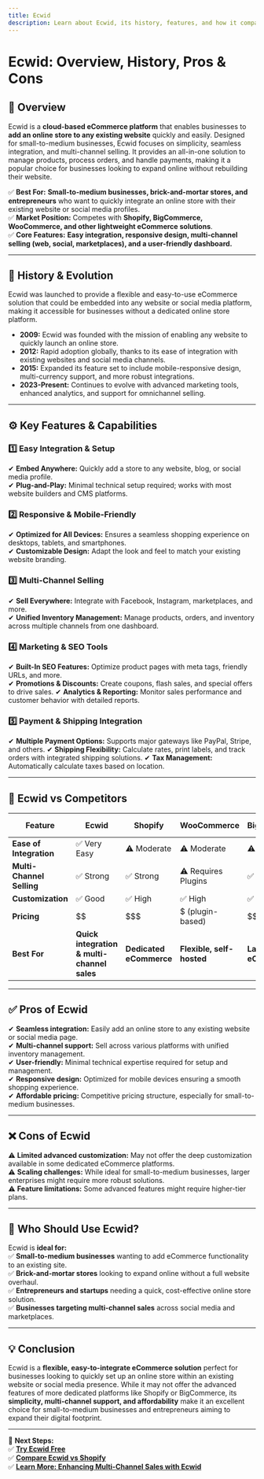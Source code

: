 ```yaml
---
title: Ecwid  
description: Learn about Ecwid, its history, features, and how it compares to other eCommerce platforms.
---
```


# **Ecwid: Overview, History, Pros & Cons**

## **📌 Overview**  
Ecwid is a **cloud-based eCommerce platform** that enables businesses to **add an online store to any existing website** quickly and easily. Designed for small-to-medium businesses, Ecwid focuses on simplicity, seamless integration, and multi-channel selling. It provides an all-in-one solution to manage products, process orders, and handle payments, making it a popular choice for businesses looking to expand online without rebuilding their website.

✅ **Best For:** **Small-to-medium businesses, brick-and-mortar stores, and entrepreneurs** who want to quickly integrate an online store with their existing website or social media profiles.  
✅ **Market Position:** Competes with **Shopify, BigCommerce, WooCommerce, and other lightweight eCommerce solutions**.  
✅ **Core Features:** **Easy integration, responsive design, multi-channel selling (web, social, marketplaces), and a user-friendly dashboard.**

---

## **📜 History & Evolution**  
Ecwid was launched to provide a flexible and easy-to-use eCommerce solution that could be embedded into any website or social media platform, making it accessible for businesses without a dedicated online store platform.

- **2009:** Ecwid was founded with the mission of enabling any website to quickly launch an online store.
- **2012:** Rapid adoption globally, thanks to its ease of integration with existing websites and social media channels.
- **2015:** Expanded its feature set to include mobile-responsive design, multi-currency support, and more robust integrations.
- **2023-Present:** Continues to evolve with advanced marketing tools, enhanced analytics, and support for omnichannel selling.

---

## **⚙️ Key Features & Capabilities**

### **1️⃣ Easy Integration & Setup**  
✔ **Embed Anywhere:** Quickly add a store to any website, blog, or social media profile.  
✔ **Plug-and-Play:** Minimal technical setup required; works with most website builders and CMS platforms.

### **2️⃣ Responsive & Mobile-Friendly**  
✔ **Optimized for All Devices:** Ensures a seamless shopping experience on desktops, tablets, and smartphones.  
✔ **Customizable Design:** Adapt the look and feel to match your existing website branding.

### **3️⃣ Multi-Channel Selling**  
✔ **Sell Everywhere:** Integrate with Facebook, Instagram, marketplaces, and more.  
✔ **Unified Inventory Management:** Manage products, orders, and inventory across multiple channels from one dashboard.

### **4️⃣ Marketing & SEO Tools**  
✔ **Built-In SEO Features:** Optimize product pages with meta tags, friendly URLs, and more.  
✔ **Promotions & Discounts:** Create coupons, flash sales, and special offers to drive sales.
✔ **Analytics & Reporting:** Monitor sales performance and customer behavior with detailed reports.

### **5️⃣ Payment & Shipping Integration**  
✔ **Multiple Payment Options:** Supports major gateways like PayPal, Stripe, and others.
✔ **Shipping Flexibility:** Calculate rates, print labels, and track orders with integrated shipping solutions.
✔ **Tax Management:** Automatically calculate taxes based on location.

---

## **🔄 Ecwid vs Competitors**

| Feature                  | Ecwid          | Shopify         | WooCommerce      | BigCommerce       | Wix eCommerce     |
|--------------------------|----------------|-----------------|------------------|-------------------|-------------------|
| **Ease of Integration**  | ✅ Very Easy   | ⚠ Moderate     | ⚠ Moderate      | ⚠ Moderate       | ✅ Easy           |
| **Multi-Channel Selling**| ✅ Strong      | ✅ Strong      | ⚠ Requires Plugins | ✅ Strong       | ⚠ Limited        |
| **Customization**        | ✅ Good        | ✅ High        | ✅ High          | ✅ High           | ⚠ Limited        |
| **Pricing**              | $$            | $$$           | $ (plugin-based)| $$$              | $$                |
| **Best For**             | **Quick integration & multi-channel sales** | **Dedicated eCommerce** | **Flexible, self-hosted** | **Large-scale eCommerce** | **Integrated website builder** |

---

## **✅ Pros of Ecwid**  
✔ **Seamless integration:** Easily add an online store to any existing website or social media page.  
✔ **Multi-channel support:** Sell across various platforms with unified inventory management.  
✔ **User-friendly:** Minimal technical expertise required for setup and management.  
✔ **Responsive design:** Optimized for mobile devices ensuring a smooth shopping experience.  
✔ **Affordable pricing:** Competitive pricing structure, especially for small-to-medium businesses.

---

## **❌ Cons of Ecwid**  
⚠ **Limited advanced customization:** May not offer the deep customization available in some dedicated eCommerce platforms.  
⚠ **Scaling challenges:** While ideal for small-to-medium businesses, larger enterprises might require more robust solutions.  
⚠ **Feature limitations:** Some advanced features might require higher-tier plans.

---

## **🎯 Who Should Use Ecwid?**  
Ecwid is **ideal for:**  
✅ **Small-to-medium businesses** wanting to add eCommerce functionality to an existing site.  
✅ **Brick-and-mortar stores** looking to expand online without a full website overhaul.  
✅ **Entrepreneurs and startups** needing a quick, cost-effective online store solution.  
✅ **Businesses targeting multi-channel sales** across social media and marketplaces.

---

## **💡 Conclusion**  
Ecwid is a **flexible, easy-to-integrate eCommerce solution** perfect for businesses looking to quickly set up an online store within an existing website or social media presence. While it may not offer the advanced features of more dedicated platforms like Shopify or BigCommerce, its **simplicity, multi-channel support, and affordability** make it an excellent choice for small-to-medium businesses and entrepreneurs aiming to expand their digital footprint.

---

🚀 **Next Steps:**  
✅ **[Try Ecwid Free](https://www.ecwid.com/)**  
✅ **[Compare Ecwid vs Shopify](#)**  
✅ **[Learn More: Enhancing Multi-Channel Sales with Ecwid](#)**
